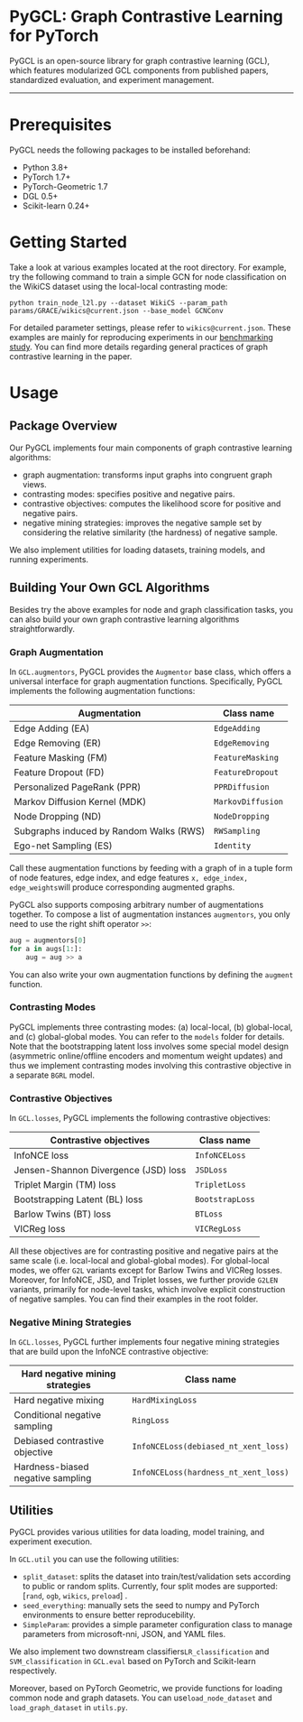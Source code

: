 # PyGCL: Graph Contrastive Learning for PyTorch

PyGCL is an open-source library for graph contrastive learning (GCL), which features modularized GCL components from published papers, standardized evaluation, and experiment management. 

---

# Prerequisites

PyGCL needs the following packages to be installed beforehand:

* Python 3.8+
* PyTorch 1.7+
* PyTorch-Geometric 1.7
* DGL 0.5+
* Scikit-learn 0.24+

# Getting Started

Take a look at various examples located at the root directory. For example, try the following command to train a simple GCN for node classification on the WikiCS dataset using the local-local contrasting mode:

````
python train_node_l2l.py --dataset WikiCS --param_path params/GRACE/wikics@current.json --base_model GCNConv
````

For detailed parameter settings, please refer to `wikics@current.json`. These examples are mainly for reproducing experiments in our [benchmarking study](https://openreview.net/forum?id=fYxEnpY-__G). You can find more details regarding general practices of graph contrastive learning in the paper.

# Usage

## Package Overview

Our PyGCL implements four main components of graph contrastive learning algorithms:

* graph augmentation: transforms input graphs into congruent graph views.
* contrasting modes: specifies positive and negative pairs.
* contrastive objectives: computes the likelihood score for positive and negative pairs.
* negative mining strategies: improves the negative sample set by considering the relative similarity (the hardness) of negative sample.

We also implement utilities for loading datasets, training models, and running experiments.

## Building Your Own GCL Algorithms

Besides try the above examples for node and graph classification tasks, you can also build your own graph contrastive learning algorithms straightforwardly.

### Graph Augmentation

In `GCL.augmentors`, PyGCL provides the `Augmentor` base class, which offers a universal interface for graph augmentation functions. Specifically, PyGCL implements the following augmentation functions:

| Augmentation                             | Class name        |
| ---------------------------------------- | ----------------- |
| Edge Adding (EA)                         | `EdgeAdding`      |
| Edge Removing (ER)                       | `EdgeRemoving`    |
| Feature Masking (FM)                     | `FeatureMasking`  |
| Feature Dropout (FD)                     | `FeatureDropout`  |
| Personalized PageRank (PPR)              | `PPRDiffusion`    |
| Markov Diffusion Kernel (MDK)            | `MarkovDiffusion` |
| Node Dropping (ND)                       | `NodeDropping`    |
| Subgraphs induced by Random Walks (RWS)  | `RWSampling`      |
| Ego-net Sampling (ES)                    | `Identity`        |

Call these augmentation functions by feeding with a graph of in a tuple form of node features, edge index, and edge features `x, edge_index, edge_weights`will produce corresponding augmented graphs.

PyGCL also supports composing arbitrary number of augmentations together. To compose a list of augmentation instances `augmentors`, you only need to use the right shift operator `>>`:

```python
aug = augmentors[0]
for a in augs[1:]:
    aug = aug >> a
```

You can also write your own augmentation functions by defining the `augment` function.

### Contrasting Modes

PyGCL implements three contrasting modes: (a) local-local, (b) global-local, and (c) global-global modes. You can refer to the `models` folder for details. Note that the bootstrapping latent loss involves some special model design (asymmetric online/offline encoders and momentum weight updates) and thus we implement contrasting modes involving this contrastive objective in a separate `BGRL` model.

### Contrastive Objectives

In `GCL.losses`, PyGCL implements the following contrastive objectives:

| Contrastive objectives                | Class name      |
| ------------------------------------- | --------------- |
| InfoNCE loss                          | `InfoNCELoss`   |
| Jensen-Shannon Divergence (JSD) loss  | `JSDLoss`       |
| Triplet Margin (TM) loss              | `TripletLoss`   |
| Bootstrapping Latent (BL) loss        | `BootstrapLoss` |
| Barlow Twins (BT) loss                | `BTLoss`        |
| VICReg loss                           | `VICRegLoss`    |

All these objectives are for contrasting positive and negative pairs at the same scale (i.e. local-local and global-global modes). For global-local modes, we offer `G2L` variants except for Barlow Twins and VICReg losses. Moreover, for InfoNCE, JSD, and Triplet losses, we further provide `G2LEN` variants, primarily for node-level tasks, which involve explicit construction of negative samples. You can find their examples in the root folder.

### Negative Mining Strategies

In `GCL.losses`, PyGCL further implements four negative mining strategies that are build upon the InfoNCE contrastive objective:

| Hard negative mining strategies   | Class name                           |
| --------------------------------- | ------------------------------------ |
| Hard negative mixing              | `HardMixingLoss`                     |
| Conditional negative sampling     | `RingLoss`                           |
| Debiased contrastive objective    | `InfoNCELoss(debiased_nt_xent_loss)` |
| Hardness-biased negative sampling | `InfoNCELoss(hardness_nt_xent_loss)` |

## Utilities

PyGCL provides various utilities for data loading, model training, and experiment execution.

In `GCL.util` you can use the following utilities:

* `split_dataset`: splits the dataset into train/test/validation sets according to public or random splits. Currently, four split modes are supported: [`rand`, `ogb`, `wikics`, `preload`] .
* `seed_everything`: manually sets the seed to numpy and PyTorch environments to ensure better reproducebility.
* `SimpleParam`: provides a simple parameter configuration class to manage parameters from microsoft-nni, JSON, and YAML files.

We also implement two downstream classifiers`LR_classification` and `SVM_classification` in `GCL.eval` based on PyTorch and Scikit-learn respectively.

Moreover, based on PyTorch Geometric, we provide functions for loading common node and graph datasets. You can use`load_node_dataset` and `load_graph_dataset` in `utils.py`.



